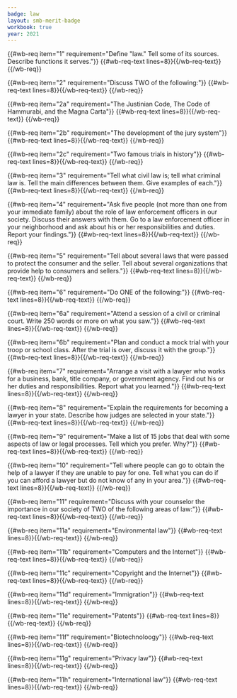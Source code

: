 ```yaml
---
badge: law
layout: smb-merit-badge
workbook: true
year: 2021
---
```



{{#wb-req item="1" requirement="Define \"law.\" Tell some of its sources. Describe functions it serves."}}
{{#wb-req-text lines=8}}{{/wb-req-text}}
{{/wb-req}}

{{#wb-req item="2" requirement="Discuss TWO of the following:"}}
{{#wb-req-text lines=8}}{{/wb-req-text}}
{{/wb-req}}

{{#wb-req item="2a" requirement="The Justinian Code, The Code of Hammurabi, and the Magna Carta"}}
{{#wb-req-text lines=8}}{{/wb-req-text}}
{{/wb-req}}

{{#wb-req item="2b" requirement="The development of the jury system"}}
{{#wb-req-text lines=8}}{{/wb-req-text}}
{{/wb-req}}

{{#wb-req item="2c" requirement="Two famous trials in history"}}
{{#wb-req-text lines=8}}{{/wb-req-text}}
{{/wb-req}}

{{#wb-req item="3" requirement="Tell what civil law is; tell what criminal law is. Tell the main differences between them. Give examples of each."}}
{{#wb-req-text lines=8}}{{/wb-req-text}}
{{/wb-req}}

{{#wb-req item="4" requirement="Ask five people (not more than one from your immediate family) about the role of law enforcement officers in our society. Discuss their answers with them. Go to a law enforcement officer in your neighborhood and ask about his or her responsibilities and duties. Report your findings."}}
{{#wb-req-text lines=8}}{{/wb-req-text}}
{{/wb-req}}

{{#wb-req item="5" requirement="Tell about several laws that were passed to protect the consumer and the seller. Tell about several organizations that provide help to consumers and sellers."}}
{{#wb-req-text lines=8}}{{/wb-req-text}}
{{/wb-req}}

{{#wb-req item="6" requirement="Do ONE of the following:"}}
{{#wb-req-text lines=8}}{{/wb-req-text}}
{{/wb-req}}

{{#wb-req item="6a" requirement="Attend a session of a civil or criminal court. Write 250 words or more on what you saw."}}
{{#wb-req-text lines=8}}{{/wb-req-text}}
{{/wb-req}}

{{#wb-req item="6b" requirement="Plan and conduct a mock trial with your troop or school class. After the trial is over, discuss it with the group."}}
{{#wb-req-text lines=8}}{{/wb-req-text}}
{{/wb-req}}

{{#wb-req item="7" requirement="Arrange a visit with a lawyer who works for a business, bank, title company, or government agency. Find out his or her duties and responsibilities. Report what you learned."}}
{{#wb-req-text lines=8}}{{/wb-req-text}}
{{/wb-req}}

{{#wb-req item="8" requirement="Explain the requirements for becoming a lawyer in your state. Describe how judges are selected in your state."}}
{{#wb-req-text lines=8}}{{/wb-req-text}}
{{/wb-req}}

{{#wb-req item="9" requirement="Make a list of 15 jobs that deal with some aspects of law or legal processes. Tell which you prefer. Why?"}}
{{#wb-req-text lines=8}}{{/wb-req-text}}
{{/wb-req}}

{{#wb-req item="10" requirement="Tell where people can go to obtain the help of a lawyer if they are unable to pay for one. Tell what you can do if you can afford a lawyer but do not know of any in your area."}}
{{#wb-req-text lines=8}}{{/wb-req-text}}
{{/wb-req}}

{{#wb-req item="11" requirement="Discuss with your counselor the importance in our society of TWO of the following areas of law:"}}
{{#wb-req-text lines=8}}{{/wb-req-text}}
{{/wb-req}}

{{#wb-req item="11a" requirement="Environmental law"}}
{{#wb-req-text lines=8}}{{/wb-req-text}}
{{/wb-req}}

{{#wb-req item="11b" requirement="Computers and the Internet"}}
{{#wb-req-text lines=8}}{{/wb-req-text}}
{{/wb-req}}

{{#wb-req item="11c" requirement="Copyright and the Internet"}}
{{#wb-req-text lines=8}}{{/wb-req-text}}
{{/wb-req}}

{{#wb-req item="11d" requirement="Immigration"}}
{{#wb-req-text lines=8}}{{/wb-req-text}}
{{/wb-req}}

{{#wb-req item="11e" requirement="Patents"}}
{{#wb-req-text lines=8}}{{/wb-req-text}}
{{/wb-req}}

{{#wb-req item="11f" requirement="Biotechnoloogy"}}
{{#wb-req-text lines=8}}{{/wb-req-text}}
{{/wb-req}}

{{#wb-req item="11g" requirement="Privacy law"}}
{{#wb-req-text lines=8}}{{/wb-req-text}}
{{/wb-req}}

{{#wb-req item="11h" requirement="International law"}}
{{#wb-req-text lines=8}}{{/wb-req-text}}
{{/wb-req}}
